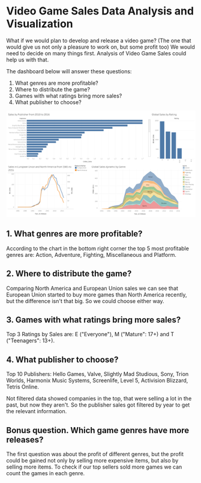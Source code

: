 # Video Game Sales Data Analysis and Visualization  

What if we would plan to develop and release a video game? (The one that would give us not only a pleasure to work on, but some profit too) We would need to decide on many things first. Analysis of Video Game Sales could help us with that.


The dashboard below will answer these questions:
1. What genres are more profitable?
2. Where to distribute the game?
3. Games with what ratings bring more sales?
4. What publisher to choose?

![Game_Sales_Dashboard](https://github.com/Nadyna/game_sales/blob/main/Game_sales_Dashboard.png)

## 1. What genres are more profitable?
According to the chart in the bottom right corner the top 5 most profitable genres are: Action, Adventure, Fighting, Miscellaneous and Platform.

## 2. Where to distribute the game?
Comparing North America and European Union sales we can see that European Union started to buy more games than North America recently, but the difference isn't that big. So we could choose either way.

## 3. Games with what ratings bring more sales?
Top 3 Ratings by Sales are: E ("Everyone"), M ("Mature": 17+) and T ("Teenagers": 13+).

## 4. What publisher to choose?
Top 10 Publishers: Hello Games, Valve, Slightly Mad Studious, Sony, Trion Worlds, Harmonix Music Systems, Screenlife, Level 5, Activision Blizzard, Tetris Online.

Not filtered data showed companies in the top, that were selling a lot in the past, but now they aren't. So the publisher sales got filtered by year to get the relevant information.

## Bonus question. Which game genres have more releases?
The first question was about the profit of different genres, but the profit could be gained not only by selling more expensive items, but also by selling more items. To check if our top sellers sold more games we can count the games in each genre.

